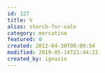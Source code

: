 ```yaml
---
id: 127
title: V
alias: storch-for-sale
category: mercatino
featured: 0
created: 2012-04-30T08:09:54
modified: 2019-05-14T21:44:22
created_by: ignazio
---
```

<div>
</div>
